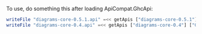 To use, do something this after loading ApiCompat.GhcApi:

```haskell
writeFile "diagrams-core-0.5.1.api" =<< getApis ["diagrams-core-0.5.1"] ["Graphics.Rendering.Diagrams"]
writeFile "diagrams-core-0.4.api" =<< getApis ["diagrams-core-0.4"] ["Graphics.Rendering.Diagrams"]
```
